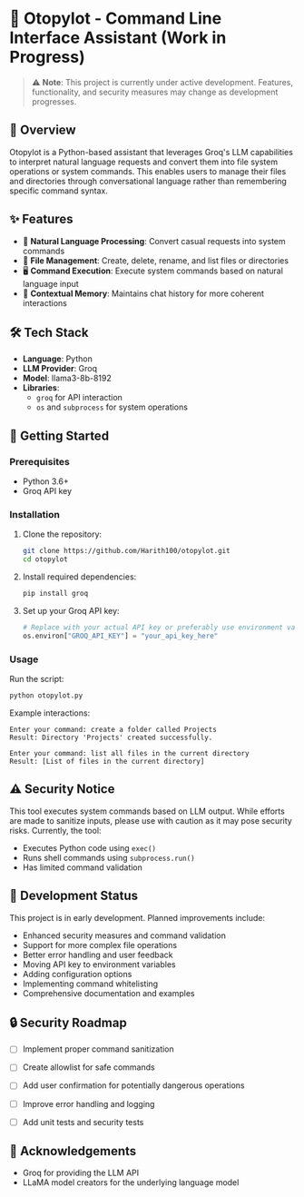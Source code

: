 # 🤖 Otopylot - Command Line Interface Assistant (Work in Progress)

> ⚠️ **Note**: This project is currently under active development. Features, functionality, and security measures may change as development progresses.

## 📝 Overview

Otopylot is a Python-based assistant that leverages Groq's LLM capabilities to interpret natural language requests and convert them into file system operations or system commands. This enables users to manage their files and directories through conversational language rather than remembering specific command syntax.

## ✨ Features

- 💬 **Natural Language Processing**: Convert casual requests into system commands
- 📁 **File Management**: Create, delete, rename, and list files or directories
- 🖥️ **Command Execution**: Execute system commands based on natural language input
- 🔄 **Contextual Memory**: Maintains chat history for more coherent interactions

## 🛠️ Tech Stack

- **Language**: Python
- **LLM Provider**: Groq
- **Model**: llama3-8b-8192
- **Libraries**: 
  - `groq` for API interaction
  - `os` and `subprocess` for system operations

## 🚀 Getting Started

### Prerequisites

- Python 3.6+
- Groq API key

### Installation

1. Clone the repository:
   ```bash
   git clone https://github.com/Harith100/otopylot.git
   cd otopylot
   ```

2. Install required dependencies:
   ```bash
   pip install groq
   ```

3. Set up your Groq API key:
   ```python
   # Replace with your actual API key or preferably use environment variables
   os.environ["GROQ_API_KEY"] = "your_api_key_here"
   ```

### Usage

Run the script:
```bash
python otopylot.py
```

Example interactions:
```
Enter your command: create a folder called Projects
Result: Directory 'Projects' created successfully.

Enter your command: list all files in the current directory
Result: [List of files in the current directory]
```

## ⚠️ Security Notice

This tool executes system commands based on LLM output. While efforts are made to sanitize inputs, please use with caution as it may pose security risks. Currently, the tool:

- Executes Python code using `exec()` 
- Runs shell commands using `subprocess.run()`
- Has limited command validation

## 🚧 Development Status

This project is in early development. Planned improvements include:

- Enhanced security measures and command validation
- Support for more complex file operations
- Better error handling and user feedback
- Moving API key to environment variables
- Adding configuration options
- Implementing command whitelisting
- Comprehensive documentation and examples

## 🔒 Security Roadmap

- [ ] Implement proper command sanitization
- [ ] Create allowlist for safe commands
- [ ] Add user confirmation for potentially dangerous operations
- [ ] Improve error handling and logging
- [ ] Add unit tests and security tests


## 🙏 Acknowledgements

- Groq for providing the LLM API
- LLaMA model creators for the underlying language model
